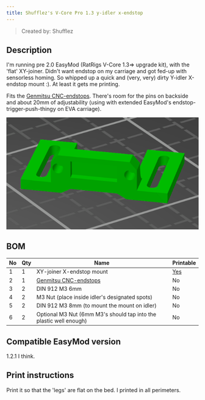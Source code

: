 ```yaml
---
title: Shufflez's V-Core Pro 1.3 y-idler x-endstop
---
```


> Created by: Shufflez

## Description
I'm running pre 2.0 EasyMod (RatRigs V-Core 1.3=> upgrade kit), with the 'flat' XY-joiner.
Didn't want endstop on my carriage and got fed-up with sensorless homing.
So whipped up a quick and (very, very) dirty Y-idler X-endstop mount :).
At least it gets me printing.

Fits the [Genmitsu CNC-endstops](https://www.amazon.de/-/en/Genmitsu-Switch-3018-PROVER-3018-MX3-3018-PROVer/dp/B08P1D6WTR).
There's room for the pins on backside and about 20mm of adjustability (using with extended EasyMod's endstop-trigger-push-thingy on EVA carriage).

![Shufflez's EasyMod X-endstop mount](assets/xy-joiner_x-endstop.png)


## BOM
| No | Qty | Name                                           | Printable |
| -- | --- | ---------------------------------------------- | --------- |
| 1  | 1   | XY-joiner X-endstop mount                        | [Yes](stl/xy-joiner_x-endstop.stl) |
| 2  | 1   | [Genmitsu CNC-endstops](https://www.amazon.de/-/en/Genmitsu-Switch-3018-PROVER-3018-MX3-3018-PROVer/dp/B08P1D6WTR)| No        |
| 3  | 2   | DIN 912 M3 6mm     | No        |
| 4  | 2   | M3 Nut (place inside idler's designated spots) | No        |
| 5  | 2   | DIN 912 M3 8mm (to mount the mount on idler)     | No        |
| 6  | 2   | Optional M3 Nut (6mm M3's should tap into the plastic well enough) | No        |


## Compatible EasyMod version
1.2.1 I think.

## Print instructions
Print it so that the 'legs' are flat on the bed. I printed in all perimeters.
